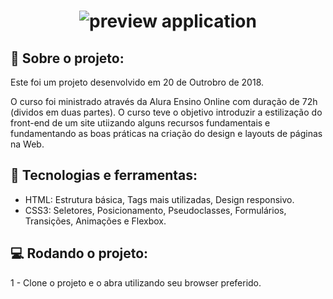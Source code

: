 <h1 align="center">
    <img alt="preview application" src= "https://imgur.com/fajH1Af.png width="400px"/>
</h1>

## :book: Sobre o projeto:

<p> Este foi um projeto desenvolvido em 20 de Outrobro de 2018.

O curso foi ministrado através da Alura Ensino Online com duração de 72h (dividos em duas partes). O curso teve o objetivo introduzir a estilização 
do front-end de um site utiizando alguns recursos fundamentais e fundamentando as boas práticas na criação do design e layouts de páginas na Web.
</p>

 ## :iphone: Tecnologias e ferramentas:

 <ul>
  <li>HTML: Estrutura básica, Tags mais utilizadas, Design responsivo.</li>
  <li>CSS3: Seletores, Posicionamento, Pseudoclasses, Formulários, Transições, Animações e Flexbox.</li>

 </ul>
 
## :computer: Rodando o projeto:

1 - Clone o projeto e o abra utilizando seu browser preferido.

